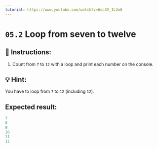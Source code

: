 ```yaml
---
tutorial: https://www.youtube.com/watch?v=6eLXV_IL2m0
---
```


# `05.2` Loop from seven to twelve

## 📝 Instructions:

1. Count from `7` to `12` with a loop and print each number on the console.
## 💡 Hint:

You have to loop from `7` to `12` (including `12`).

## Expected result:

```js
7
8
9
10
11
12
```

